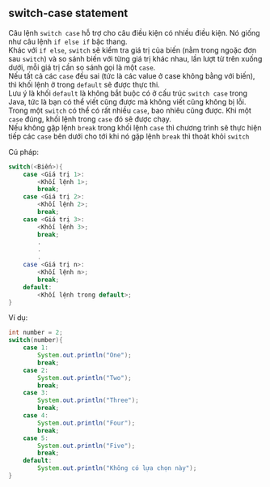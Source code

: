 ## switch-case statement
Câu lệnh `switch case` hỗ trợ cho câu điều kiện có nhiều điều kiện. Nó giống như câu lệnh `if else if` bậc thang.  
Khác với `if else`, `switch` sẽ kiểm tra giá trị của biến (nằm trong ngoặc đơn sau `switch`) và so sánh biến với từng giá trị khác nhau, lần lượt từ trên xuống dưới, mỗi giá trị cần so sánh gọi là một `case`.  
Nếu tất cả các `case` đều sai (tức là các value ở case không bằng với biến), thì khối lệnh ở trong `default` sẽ được thực thi.  
Lưu ý là khối `default` là không bắt buộc có ở cấu trúc `switch case` trong Java, tức là bạn có thể viết cũng được mà không viết cũng không bị lỗi.  
Trong một `switch` có thể có rất nhiều `case`, bao nhiêu cũng được. Khi một `case` đúng, khối lệnh trong `case` đó sẽ được chạy.  
Nếu không gặp lệnh `break` trong khối lệnh `case` thì chương trình sẽ thực hiện tiếp các `case` bên dưới cho tới khi nó gặp lệnh `break` thì thoát khỏi `switch`   

Cú pháp:  
```java
switch(<Biến>){
    case <Giá trị 1>:
        <Khối lệnh 1>;
        break;
    case <Giá trị 2>:
        <Khối lệnh 2>;
        break;
    case <Giá trị 3>:
        <Khối lệnh 3>;
        break;
        .
        .
        .
    case <Giá trị n>:
        <Khối lệnh n>;
        break;
    default:
        <Khối lệnh trong default>;
}
```

Ví dụ:  

```java
int number = 2;
switch(number){
    case 1:
        System.out.println("One");
        break;
    case 2:
        System.out.println("Two");
        break;
    case 3:
        System.out.println("Three");
        break;
    case 4:
        System.out.println("Four");
        break;
    case 5:
        System.out.println("Five");
        break;
    default:
        System.out.println("Không có lựa chọn này");
}
```
